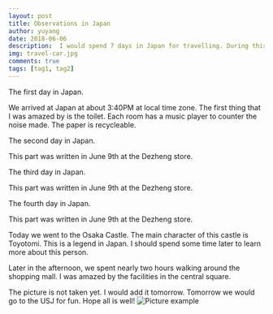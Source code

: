 ```yaml
---
layout: post
title: Observations in Japan
author: yuyang
date: 2018-06-06
description:  I would spend 7 days in Japan for travelling. During this period, I have found some interesting and thought-provoking phenomenon in Osaka and Kyoto. The restaurants and people here are somewhat different from my familiar environment.
img: travel-car.jpg
comments: true
tags: [tag1, tag2]
---
```

The first day in Japan.

We arrived at Japan at about 3:40PM at local time zone. The first thing that I was amazed by is the toilet. Each room has a music player to counter the noise made. The paper is recycleable.

The second day in Japan.

This part was written in June 9th at the Dezheng store.

The third day in Japan.

This part was written in June 9th at the Dezheng store.

The fourth day in Japan.

This part was written in June 9th at the Dezheng store.

Today we went to the Osaka Castle. The main character of this castle is Toyotomi. This is a legend in Japan. I should spend some time later to learn more about this person.

Later in the afternoon, we spent nearly two hours walking around the shopping mall. I was amazed by the facilities in the central square.

The picture is not taken yet. I would add it tomorrow. Tomorrow we would go to the USJ for fun. Hope all is well!
![Picture example]({{site.baseurl}}/assets/img/just-to-do.jpg)
